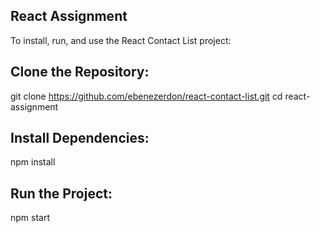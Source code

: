 ## React Assignment

To install, run, and use the React Contact List project:

## Clone the Repository:
git clone https://github.com/ebenezerdon/react-contact-list.git
cd react-assignment

## Install Dependencies:
npm install

## Run the Project:
npm start

